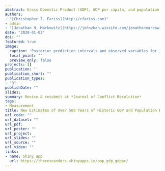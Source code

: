 ```yaml
---
abstract: Gross Domestic Product (GDP), GDP per capita, and population are central to the study of politics and economics broadly, and conflict processes in particular. Despite the prominence of these variables in empirical research, existing data lack historical coverage and are assumed to be measured without error. We develop a latent variable modeling framework that expands data coverage (1500 A.D--2018 A.D). The new model makes use of multiple indicators for each variable, facilitating estimation of uncertainty of values for all country- year units relative to one another. Expanded temporal coverage of estimates provides new insights about the relationship between development and democracy, conflict, and repression. We also demonstrate how to incorporate uncertainty in observational models. Results show that the relationship between repression and development is weaker than models that do not incorporate uncertainty suggest. Future extensions of the latent variable model can address other forms of systematic measurement error with new data, new theory, or both.
authors:
- "[Christopher J. Fariss](http://cfariss.com)"
- admin
- "[Jonathan N. Markowitz](https://johnzkan.wixsite.com/jonathanmarkowitz)"
date: "2020-01-03"
doi: ""
featured: true
image:
  caption: 'Posterior prediction intervals and observed variables for Japanese GDP per capita data'
  focal_point: ""
  preview_only: false
projects: []
publication: ''
publication_short: ""
publication_types:
- "3"
publishDate: ""
slides: 
summary: Revise & resubmit at *Journal of Conflict Resolution*
tags:
- Measurement
title: New Estimates of Over 500 Years of Historic GDP and Population Data
url_code: ""
url_dataset: ""
url_pdf: 
url_poster: ""
url_project: 
url_slides: ""
url_source: ""
url_video: ""
links:
- name: Shiny app
  url: https://thereseanders.shinyapps.io/pop_gdp_gdppc/
---
```

